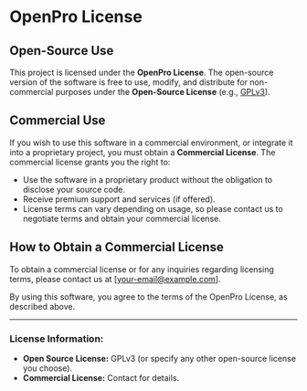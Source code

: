 # OpenPro License

## Open-Source Use

This project is licensed under the **OpenPro License**. The open-source version of the software is free to use, modify, and distribute for non-commercial purposes under the **Open-Source License** (e.g., [GPLv3]([https://www.gnu.org/licenses/gpl-3.0.html](https://choosealicense.com/licenses/gpl-3.0/))).

## Commercial Use

If you wish to use this software in a commercial environment, or integrate it into a proprietary project, you must obtain a **Commercial License**. The commercial license grants you the right to:

- Use the software in a proprietary product without the obligation to disclose your source code.
- Receive premium support and services (if offered).
- License terms can vary depending on usage, so please contact us to negotiate terms and obtain your commercial license.

## How to Obtain a Commercial License

To obtain a commercial license or for any inquiries regarding licensing terms, please contact us at [your-email@example.com].

By using this software, you agree to the terms of the OpenPro License, as described above.

---

### License Information:

- **Open Source License:** GPLv3 (or specify any other open-source license you choose).
- **Commercial License:** Contact for details.
